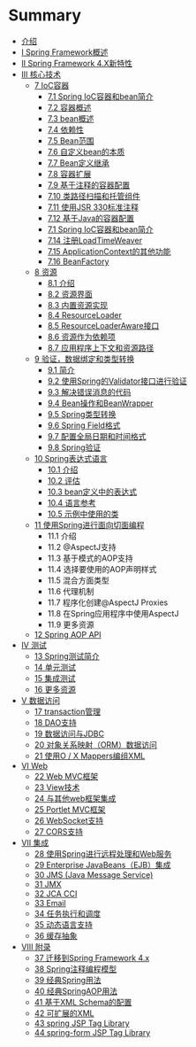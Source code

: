 # Summary

* [介绍](README.md)
* [I Spring Framework概述](chapter1.md)
* [II Spring Framework 4.X新特性](ii-spring-framework-4xxin-te-xing.md)
* [III 核心技术](iii-he-xin-ji-zhu.md)
  * [7 IoC容器](iii-he-xin-ji-zhu/7-iocrong-qi.md)
    * [7.1 Spring IoC容器和bean简介](iii-he-xin-ji-zhu/71-spring-iocrong-qi-he-bean-jian-jie.md)
    * [7.2 容器概述](iii-he-xin-ji-zhu/72-rong-qi-gai-shu.md)
    * [7.3 bean概述](73-beangai-shu.md)
    * [7.4 依赖性](74-yi-lai-xing.md)
    * [7.5 Bean范围](75.md)
    * [7.6 自定义bean的本质](76-zi-ding-yi-bean-de-ben-zhi.md)
    * [7.7 Bean定义继承](iii-he-xin-ji-zhu/77-beanding-yi-ji-cheng.md)
    * [7.8 容器扩展](iii-he-xin-ji-zhu/78-rong-qi-kuo-zhan.md)
    * [7.9 基于注释的容器配置](iii-he-xin-ji-zhu/79-ji-yu-zhu-shi-de-rong-qi-pei-zhi.md)
    * [7.10 类路径扫描和托管组件](iii-he-xin-ji-zhu/710-lei-lu-jing-sao-miao-he-tuo-guan-zu-jian.md)
    * [7.11 使用JSR 330标准注释](iii-he-xin-ji-zhu/711-shi-yong-jsr-330-biao-zhun-zhu-shi.md)
    * [7.12 基于Java的容器配置](iii-he-xin-ji-zhu/712-ji-yu-java-de-rong-qi-pei-zhi.md)
    * [7.1 Spring IoC容器和bean简介](iii-he-xin-ji-zhu/71-spring-iocrong-qi-he-bean-jian-jie.md)
    * [7.14 注册LoadTimeWeaver](iii-he-xin-ji-zhu/714-zhu-ce-loadtimeweaver.md)
    * [7.15 ApplicationContext的其他功能](iii-he-xin-ji-zhu/715-applicationcontextde-qi-ta-gong-neng.md)
    * [7.16 BeanFactory](iii-he-xin-ji-zhu/716-beanfactory.md)
  * [8 资源](8-zi-yuan.md)
    * [8.1 介绍](81-jie-shao.md)
    * [8.2 资源界面](82-zi-yuan-jie-mian.md)
    * [8.3 内置资源实现](83-nei-zhi-zi-yuan-shi-xian.md)
    * [8.4 ResourceLoader](84-resourceloader.md)
    * [8.5 ResourceLoaderAware接口](8-5-resourceloaderawarejie-kou.md)
    * [8.6 资源作为依赖项](86-zi-yuan-zuo-wei-yi-lai-xiang.md)
    * [8.7 应用程序上下文和资源路径](87-ying-yong-cheng-xu-shang-xia-wen-he-zi-yuan-lu-jing.md)
  * [9 验证，数据绑定和类型转换](9-yan-zheng-ff0c-shu-ju-bang-ding-he-lei-xing-zhuan-huan.md)
    * [9.1 简介](91-jian-jie.md)
    * [9.2 使用Spring的Validator接口进行验证](92-shi-yongspring-de-validator-jie-kou-jin-xing-yan-zheng.md)
    * [9.3 解决错误消息的代码](93-jie-jue-cuo-wu-xiao-xi-de-dai-ma.md)
    * [9.4 Bean操作和BeanWrapper](94-beancao-zuo-he-beanwrapper.md)
    * [9.5 Spring类型转换](95-springlei-xing-zhuan-huan.md)
    * [9.6 Spring Field格式](96-spring-fieldge-shi.md)
    * [9.7 配置全局日期和时间格式](97-pei-zhi-quan-ju-ri-qi-he-shi-jian-ge-shi.md)
    * [9.8 Spring验证](98-springyan-zheng.md)
  * [10 Spring表达式语言](10-springbiao-da-shi-yu-yan.md)
    * [10.1 介绍](101-jie-shao.md)
    * [10.2 评估](102-ping-gu.md)
    * [10.3 bean定义中的表达式](103-beanding-yi-zhong-de-biao-da-shi.md)
    * [10.4 语言参考](104-yu-yan-can-kao.md)
    * [10.5 示例中使用的类](105-shi-li-zhong-shi-yong-de-lei.md)
  * [11 使用Spring进行面向切面编程](11-shi-yongspring-jin-xing-mian-xiang-qie-mian-bian-cheng.md)
    * 11.1 介绍
    * 11.2 @AspectJ支持
    * 11.3 基于模式的AOP支持
    * 11.4 选择要使用的AOP声明样式
    * 11.5 混合方面类型
    * 11.6 代理机制
    * 11.7 程序化创建@AspectJ Proxies
    * 11.8 在Spring应用程序中使用AspectJ
    * 11.9 更多资源
  * [12 Spring AOP API](12-spring-aop-api.md)
* [IV 测试](iv-ce-shi.md)
  * [13 Spring测试简介](13-springce-shi-jian-jie.md)
  * [14 单元测试](14-dan-yuan-ce-shi.md)
  * [15 集成测试](15-ji-cheng-ce-shi.md)
  * [16 更多资源](16-geng-duo-zi-yuan.md)
* [V 数据访问](v-shu-ju-fang-wen.md)
  * [17 transaction管理](v-shu-ju-fang-wen/17-transactionguan-li.md)
  * [18 DAO支持](v-shu-ju-fang-wen/18-daozhi-chi.md)
  * [19 数据访问与JDBC](v-shu-ju-fang-wen/19-shu-ju-fang-wen-yu-jdbc.md)
  * [20 对象关系映射（ORM）数据访问](v-shu-ju-fang-wen/20-dui-xiang-guan-xi-ying-she-ff08-orm-ff09-shu-ju-fang-wen.md)
  * [21 使用O / X Mappers编组XML](v-shu-ju-fang-wen/21-shi-yong-o-x-mappers-bian-zu-xml.md)
* [VI Web](vi-web.md)
  * [22 Web MVC框架](22-web-mvckuang-jia.md)
  * [23 View技术](23-viewji-zhu.md)
  * [24 与其他web框架集成](24-yu-qi-ta-web-kuang-jia-ji-cheng.md)
  * [25 Portlet MVC框架](25-portlet-mvckuang-jia.md)
  * [26 WebSocket支持](26-websocketzhi-chi.md)
  * [27 CORS支持](27-corszhi-chi.md)
* [VII 集成](vii-ji-cheng.md)
  * [28 使用Spring进行远程处理和Web服务](28-shi-yongspring-jin-xing-yuan-cheng-chu-li-he-web-fu-wu.md)
  * [29 Enterprise JavaBeans（EJB）集成](29-enterprise-javabeansejbff09-ji-cheng.md)
  * [30 JMS \(Java Message Service\)](30-jms-java-message-service.md)
  * [31 JMX](31-jmx.md)
  * [32 JCA CCI](32-jca-cci.md)
  * [33 Email](33-email.md)
  * [34 任务执行和调度](34-ren-wu-zhi-xing-he-diao-du.md)
  * [35 动态语言支持](35-dong-tai-yu-yan-zhi-chi.md)
  * [36 缓存抽象](36-huan-cun-chou-xiang.md)
* [VIII 附录](viii-fu-lu.md)
  * [37 迁移到Spring Framework 4.x](37-qian-yidao-spring-framework-4-x.md)
  * [38 Spring注释编程模型](38-springzhu-shi-bian-cheng-mo-xing.md)
  * [39 经典Spring用法](39-jing-dian-spring-yong-fa.md)
  * [40 经典SpringAOP用法](40-jing-dian-springaop-yong-fa.md)
  * [41 基于XML Schema的配置](41-ji-yu-xml-schema-de-pei-zhi.md)
  * [42 可扩展的XML](42-ke-kuo-zhan-de-xml.md)
  * [43 spring JSP Tag Library](43-spring-jsp-tag-library.md)
  * [44 spring-form JSP Tag Library](44-spring-form-jsp-tag-library.md)

